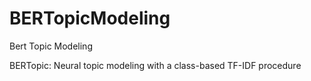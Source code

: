 # BERTopicModeling
Bert Topic Modeling

BERTopic: Neural topic modeling with a class-based TF-IDF procedure

